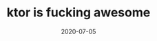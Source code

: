 ---
path: "/ktor"
externalurl: "https://ktor.io/"
date: "2020-07-05"
title: "ktor is fucking awesome"
tags: ['framework']
type: "LINK"
---